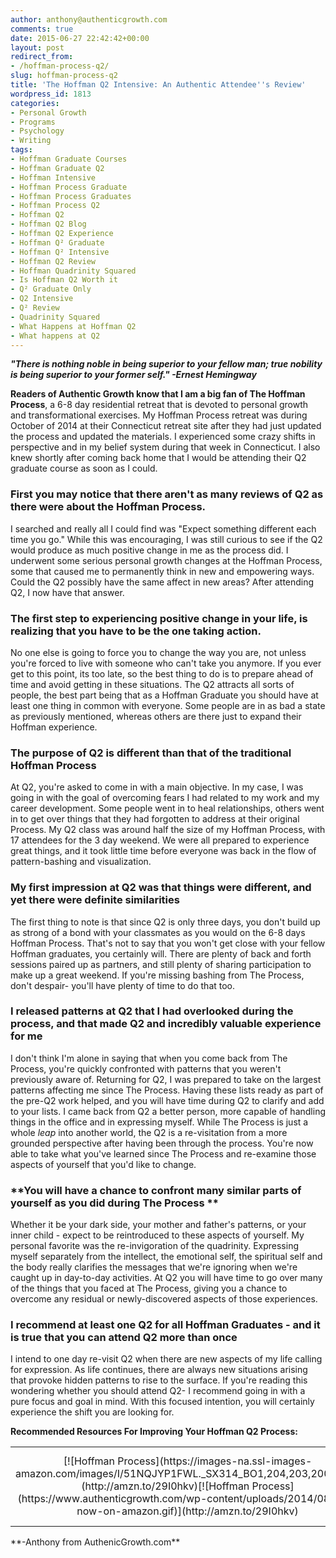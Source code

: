 ```yaml
---
author: anthony@authenticgrowth.com
comments: true
date: 2015-06-27 22:42:42+00:00
layout: post
redirect_from:
- /hoffman-process-q2/
slug: hoffman-process-q2
title: 'The Hoffman Q2 Intensive: An Authentic Attendee''s Review'
wordpress_id: 1813
categories:
- Personal Growth
- Programs
- Psychology
- Writing
tags:
- Hoffman Graduate Courses
- Hoffman Graduate Q2
- Hoffman Intensive
- Hoffman Process Graduate
- Hoffman Process Graduates
- Hoffman Process Q2
- Hoffman Q2
- Hoffman Q2 Blog
- Hoffman Q2 Experience
- Hoffman Q² Graduate
- Hoffman Q² Intensive
- Hoffman Q2 Review
- Hoffman Quadrinity Squared
- Is Hoffman Q2 Worth it
- Q² Graduate Only
- Q2 Intensive
- Q² Review
- Quadrinity Squared
- What Happens at Hoffman Q2
- What happens at Q2
---
```


_**"There is nothing noble in being superior to your fellow man; true nobility is being superior to your former self." -Ernest Hemingway**_


**Readers of Authentic Growth know that I am a big fan of The Hoffman Process**, a 6-8 day residential retreat that is devoted to personal growth and transformational exercises. My Hoffman Process retreat was during October of 2014 at their Connecticut retreat site after they had just updated the process and updated the materials. I experienced some crazy shifts in perspective and in my belief system during that week in Connecticut. I also knew shortly after coming back home that I would be attending their Q2 graduate course as soon as I could.





### **First you may notice that there aren't as many reviews of Q2 as there were about the Hoffman Process.**




I searched and really all I could find was "Expect something different each time you go." While this was encouraging, I was still curious to see if the Q2 would produce as much positive change in me as the process did. I underwent some serious personal growth changes at the Hoffman Process, some that caused me to permanently think in new and empowering ways. Could the Q2 possibly have the same affect in new areas? After attending Q2, I now have that answer.





### **The first step to experiencing positive change in your life, is realizing that you have to be the one taking action.**




No one else is going to force you to change the way you are, not unless you're forced to live with someone who can't take you anymore. If you ever get to this point, its too late, so the best thing to do is to prepare ahead of time and avoid getting in these situations. The Q2 attracts all sorts of people, the best part being that as a Hoffman Graduate you should have at least one thing in common with everyone. Some people are in as bad a state as previously mentioned, whereas others are there just to expand their Hoffman experience.





### **The purpose of Q2 is different than that of the traditional Hoffman Process**




At Q2, you're asked to come in with a main objective. In my case, I was going in with the goal of overcoming fears I had related to my work and my career development. Some people went in to heal relationships, others went in to get over things that they had forgotten to address at their original Process. My Q2 class was around half the size of my Hoffman Process, with 17 attendees for the 3 day weekend. We were all prepared to experience great things, and it took little time before everyone was back in the flow of pattern-bashing and visualization.





### **My first impression at Q2 was that things were different, and yet there were definite similarities**




The first thing to note is that since Q2 is only three days, you don't build up as strong of a bond with your classmates as you would on the 6-8 days Hoffman Process. That's not to say that you won't get close with your fellow Hoffman graduates, you certainly will. There are plenty of back and forth sessions paired up as partners, and still plenty of sharing participation to make up a great weekend. If you're missing bashing from The Process, don't despair- you'll have plenty of time to do that too.





### **I released patterns at Q2 that I had overlooked during the process, and that made Q2 and incredibly valuable experience for me**




I don't think I'm alone in saying that when you come back from The Process, you're quickly confronted with patterns that you weren't previously aware of. Returning for Q2, I was prepared to take on the largest patterns affecting me since The Process. Having these lists ready as part of the pre-Q2 work helped, and you will have time during Q2 to clarify and add to your lists. I came back from Q2 a better person, more capable of handling things in the office and in expressing myself. While The Process is just a whole _leap_ into another world, the Q2 is a re-visitation from a more grounded perspective after having been through the process. You're now able to take what you've learned since The Process and re-examine those aspects of yourself that you'd like to change.





### **You will have a chance to confront many similar parts of yourself as you did during The Process **


Whether it be your dark side, your mother and father's patterns, or your inner child - expect to be reintroduced to these aspects of yourself. My personal favorite was the re-invigoration of the quadrinity. Expressing myself separately from the intellect, the emotional self, the spiritual self and the body really clarifies the messages that we're ignoring when we're caught up in day-to-day activities. At Q2 you will have time to go over many of the things that you faced at The Process, giving you a chance to overcome any residual or newly-discovered aspects of those experiences.


### **I recommend at least one Q2 for all Hoffman Graduates - and it is true that you can attend Q2 more than once**




I intend to one day re-visit Q2 when there are new aspects of my life calling for expression. As life continues, there are always new situations arising that provoke hidden patterns to rise to the surface. If you're reading this wondering whether you should attend Q2- I recommend going in with a pure focus and goal in mind. With this focused intention, you will certainly experience the shift you are looking for.


**Recommended Resources For Improving Your Hoffman Q2 Process:**
<table >
<tbody >
<tr align="center" >

<td >[![Hoffman Process](https://images-na.ssl-images-amazon.com/images/I/51NQJYP1FWL._SX314_BO1,204,203,200_.jpg)](http://amzn.to/29I0hkv)[![Hoffman Process](https://www.authenticgrowth.com/wp-content/uploads/2014/08/buy-now-on-amazon.gif)](http://amzn.to/29I0hkv)
</td>

<td >[![Journey Into Love](https://images-na.ssl-images-amazon.com/images/I/51wzG7s20uL._SX303_BO1,204,203,200_.jpg)](http://amzn.to/29Npz2a)[![Journey Into Love](https://www.authenticgrowth.com/wp-content/uploads/2014/08/buy-now-on-amazon.gif)](http://amzn.to/29Npz2a)
</td>

<td >[![No One Is To Blame - Bob Hoffman](https://images-na.ssl-images-amazon.com/images/I/41uOmXuimoL._SX335_BO1,204,203,200_.jpg)](http://amzn.to/29EUalw)[![No One Is To Blame - Bob Hoffman](https://www.authenticgrowth.com/wp-content/uploads/2014/08/buy-now-on-amazon.gif)](http://amzn.to/29EUalw)
</td>
</tr>
</tbody>
</table>
**-Anthony from AuthenicGrowth.com**
